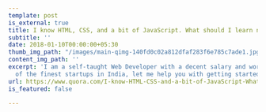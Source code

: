 ```yaml
---
template: post
is_external: true
title: I know HTML, CSS, and a bit of JavaScript. What should I learn next?
subtitle: ''
date: 2018-01-10T00:00:00+05:30
thumb_img_path: "/images/main-qimg-140fd0c02a812dfaf283f6e785c7ade1.jpg"
content_img_path: ''
excerpt: 'I am a self-taught Web Developer with a decent salary and working with some
  of the finest startups in India, let me help you with getting started:'
url: https://www.quora.com/I-know-HTML-CSS-and-a-bit-of-JavaScript-What-should-I-learn-next/answer/Arpit-Goyal-14
is_featured: false

---
```

